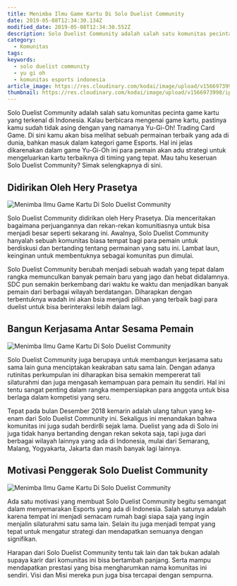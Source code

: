 ```yaml
---
title: Menimba Ilmu Game Kartu Di Solo Duelist Community
date: 2019-05-08T12:34:30.134Z
modified_date: 2019-05-08T12:34:30.552Z
description: Solo Duelist Community adalah salah satu komunitas pecinta game kartu yang terkenal di Indonesia. Kalau berbicara mengenai game kartu.
category:
  - Komunitas
tags:
keywords:
  - solo duelist community
  - yu gi oh
  - komunitas esports indonesia
article_image: https://res.cloudinary.com/kodai/image/upload/v1566973998/ip/menimba-ilmu-game-kartu-di-solo-duelist-community-1.jpg
thumbnail: https://res.cloudinary.com/kodai/image/upload/v1566973998/ip/menimba-ilmu-game-kartu-di-solo-duelist-community-1-012.jpg
---
```

Solo Duelist Community adalah salah satu komunitas pecinta game kartu yang terkenal di Indonesia. Kalau berbicara mengenai game kartu, pastinya kamu sudah tidak asing dengan yang namanya Yu-Gi-Oh! Trading Card Game. Di sini kamu akan bisa melihat sebuah permainan terbaik yang ada di dunia, bahkan masuk dalam kategori game Esports. Hal ini jelas dikarenakan dalam game Yu-Gi-Oh ini para pemain akan adu strategi untuk mengeluarkan kartu terbaiknya di timing yang tepat. Mau tahu keseruan Solo Duelist Community? Simak selengkapnya di sini.



## Didirikan Oleh Hery Prasetya

![Menimba Ilmu Game Kartu Di Solo Duelist Community](https://res.cloudinary.com/kodai/image/upload/v1566974000/ip/menimba-ilmu-game-kartu-di-solo-duelist-community-3.jpg)

Solo Duelist Community didirikan oleh Hery Prasetya. Dia menceritakan bagaimana perjuangannya dan rekan-rekan komunitiasnya untuk bisa menjadi besar seperti sekarang ini. Awalnya, Solo Duelist Community hanyalah sebuah komunitas biasa tempat bagi para pemain untuk berdiskusi dan bertanding tentang permainan yang satu ini. Lambat laun, keinginan untuk membentuknya sebagai komunitas pun dimulai.

Solo Duelist Community berubah menjadi sebuah wadah yang tepat dalam rangka memunculkan banyak pemain baru yang jago dan hebat didalamnya. SDC pun semakin berkembang dari waktu ke waktu dan menjadikan banyak pemain dari berbagai wilayah berdatangan. Diharapkan dengan terbentuknya wadah ini akan bsia menjadi pilihan yang terbaik bagi para duelist untuk bisa berinteraksi lebih dalam lagi.



## Bangun Kerjasama Antar Sesama Pemain

![Menimba Ilmu Game Kartu Di Solo Duelist Community](https://res.cloudinary.com/kodai/image/upload/v1566973999/ip/menimba-ilmu-game-kartu-di-solo-duelist-community-2.jpg)

Solo Duelist Community juga berupaya untuk membangun kerjasama satu sama lain guna menciptakan keakraban satu sama lain. Dengan adanya rutinitas perkumpulan ini diharapkan bisa semakin mempererat tali silaturahmi dan juga mengasah kemampuan para pemain itu sendiri. Hal ini tentu sangat penting dalam rangka mempersiapkan para anggota untuk bisa berlaga dalam kompetisi yang seru. 

Tepat pada bulan Desember 2018 kemarin adalah ulang tahun yang ke-enam dari Solo Duelist Community ini. Sekaligus ini menandakan bahwa komunitas ini juga sudah berdir8i sejak lama. Duelist yang ada di Solo ini juga tidak hanya bertanding dengan rekan sekota saja, tapi juga dari berbagai wilayah lainnya yang ada di Indonesia, mulai dari Semarang, Malang, Yogyakarta, Jakarta dan masih banyak lagi lainnya.



## Motivasi Penggerak Solo Duelist Community

![Menimba Ilmu Game Kartu Di Solo Duelist Community](https://res.cloudinary.com/kodai/image/upload/v1566973998/ip/menimba-ilmu-game-kartu-di-solo-duelist-community-1.jpg)

Ada satu motivasi yang membuat Solo Duelist Community begitu semangat dalam menyemarakan Esports yang ada di Indonesia. Salah satunya adalah karena tempat ini menjadi semacam rumah bagi siapa saja yang ingin menjalin silaturahmi satu sama lain. Selain itu juga menjadi tempat yang tepat untuk mengatur strategi dan mendapatkan semuanya dengan signifikan. 

Harapan dari Solo Duelist Community tentu tak lain dan tak bukan adalah supaya karir dari komunitas ini bisa bertambah panjang. Serta mampu mendapatkan prestasi yang bisa mengharumkan nama komunitas ini sendiri. Visi dan Misi mereka pun juga bisa tercapai dengan sempurna.
